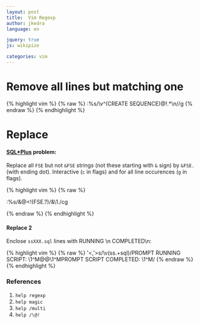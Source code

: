 ```yaml
---
layout: post
title:  Vim Regexp
author: jkedra
language: en

jquery: true
js: wikipize

categories: vim
---
```


# Remove all lines but matching one

{% highlight vim %}
{% raw %}
:%s/\v^(CREATE SEQUENCE)@!.*\n//g
{% endraw %}
{% endhighlight %}

# Replace

#### [SQL*Plus](we:) problem:


Replace all `FSE` but not `&FSE` strings (not these starting with `&` sign) by
`&FSE.` (with ending dot). Interactive (`c` in flags) and for all line
occurences (`g` in flags).

{% highlight vim %}
{% raw %}

:%s/&\@<!\(FSE\.\?\)/\&\1./cg

{% endraw %}
{% endhighlight %}

#### Replace 2

Enclose `ssXXX.sql` lines with RUNNING \n COMPLETED\n:

{% highlight vim %}
{% raw %}
'<,'>s/\v(ss.+sql)/PROMPT RUNNING SCRIPT: \1^M@@\1^MPROMPT SCRIPT COMPLETED: \1^M/
{% endraw %}
{% endhighlight %}




### References
1. `help regexp`
2. `help magic`
3. `help /multi`
4. `help /\@!`

[vim]:		we:Vim_(text_editor)

